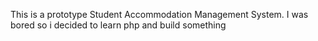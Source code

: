 This is a prototype Student Accommodation Management System. I was bored so i decided to learn php and build something